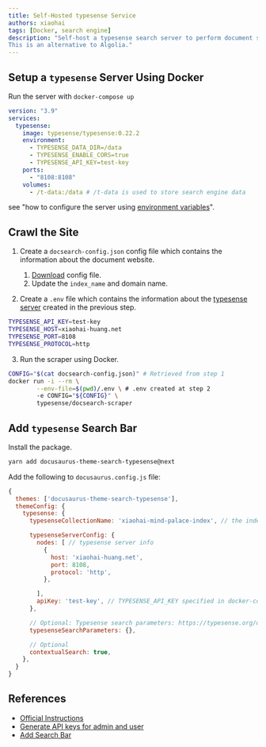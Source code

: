 ```yaml
---
title: Self-Hosted typesense Service
authors: xiaohai
tags: [Docker, search engine]
description: "Self-host a typesense search server to perform document search for xiaohai.wiki. 
This is an alternative to Algolia."
---
```


## Setup a `typesense` Server Using Docker

Run the server with `docker-compose up`

```yml title="docker-compose.yml"
version: "3.9"
services:
  typesense:
    image: typesense/typesense:0.22.2
    environment:
      - TYPESENSE_DATA_DIR=/data
      - TYPESENSE_ENABLE_CORS=true
      - TYPESENSE_API_KEY=test-key
    ports:
      - "8108:8108"
    volumes:
      - /t-data:/data # /t-data is used to store search engine data
```

see "how to configure the server using [environment variables](https://typesense.org/docs/0.22.2/api/server-configuration.html#using-environment-variables)".

## Crawl the Site

1. Create a `docsearch-config.json` config file which contains the information about the document website.

   1. [Download](https://github.com/algolia/docsearch-configs/blob/master/configs/docusaurus-2.json) config file.
   2. Update the `index_name` and domain name.

2. Create a `.env` file which contains the information about the [typesense server](#setup-a-typesense-server-using-docker) created in the previous step.

```bash title=".env"
TYPESENSE_API_KEY=test-key
TYPESENSE_HOST=xiaohai-huang.net
TYPESENSE_PORT=8108
TYPESENSE_PROTOCOL=http
```

3. Run the scraper using Docker.

```sh
CONFIG="$(cat docsearch-config.json)" # Retrieved from step 1
docker run -i --rm \
        --env-file=$(pwd)/.env \ # .env created at step 2
        -e CONFIG="${CONFIG}" \
        typesense/docsearch-scraper
```

## Add `typesense` Search Bar

Install the package.

```bash
yarn add docusaurus-theme-search-typesense@next
```

Add the following to `docusaurus.config.js` file:

```js
{
  themes: ['docusaurus-theme-search-typesense'],
  themeConfig: {
    typesense: {
      typesenseCollectionName: 'xiaohai-mind-palace-index', // the index_name in `docsearch-config.json`

      typesenseServerConfig: {
        nodes: [ // typesense server info
          {
            host: 'xiaohai-huang.net',
            port: 8108,
            protocol: 'http',
          },

        ],
        apiKey: 'test-key', // TYPESENSE_API_KEY specified in docker-compose.yml
      },

      // Optional: Typesense search parameters: https://typesense.org/docs/0.21.0/api/documents.md#search-parameters
      typesenseSearchParameters: {},

      // Optional
      contextualSearch: true,
    },
  }
}
```

## References

- [Official Instructions](https://typesense.org/docs/guide/docsearch.html#step-1-set-up-docsearch-scraper)
- [Generate API keys for admin and user](https://typesense.org/docs/0.22.2/api/api-keys.html#create-an-api-key)
- [Add Search Bar](https://typesense.org/docs/guide/docsearch.html#option-a-docusaurus-powered-sites)
